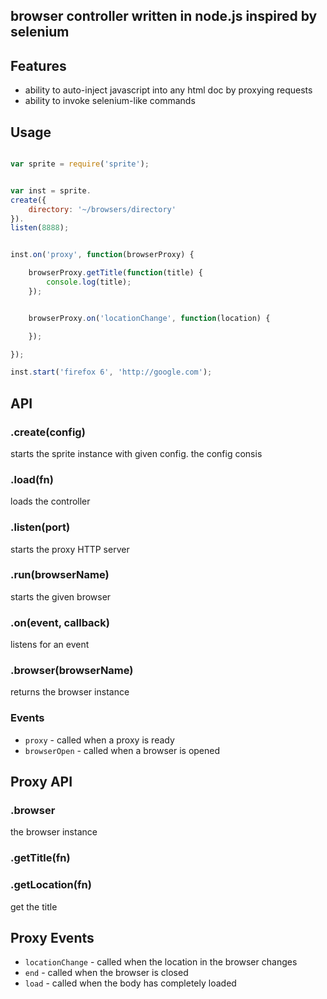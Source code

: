 ## browser controller written in node.js inspired by selenium

## Features

- ability to auto-inject javascript into any html doc by proxying requests
- ability to invoke selenium-like commands

## Usage

```javascript

var sprite = require('sprite');


var inst = sprite.
create({
	directory: '~/browsers/directory'
}).
listen(8888);


inst.on('proxy', function(browserProxy) {

	browserProxy.getTitle(function(title) {
		console.log(title);
	});


	browserProxy.on('locationChange', function(location) {

	});

});

inst.start('firefox 6', 'http://google.com');
```

## API

### .create(config)

starts the sprite instance with given config. the config consis

### .load(fn)

loads the controller

### .listen(port)

starts the proxy HTTP server

### .run(browserName)

starts the given browser

### .on(event, callback)

listens for an event

### .browser(browserName)

returns the browser instance


### Events

- `proxy` - called when a proxy is ready
- `browserOpen` - called when a browser is opened


## Proxy API

### .browser

the browser instance 

### .getTitle(fn)

### .getLocation(fn)

get the title

## Proxy Events

- `locationChange` - called when the location in the browser changes
- `end` - called when the browser is closed
- `load` - called when the body has completely loaded







